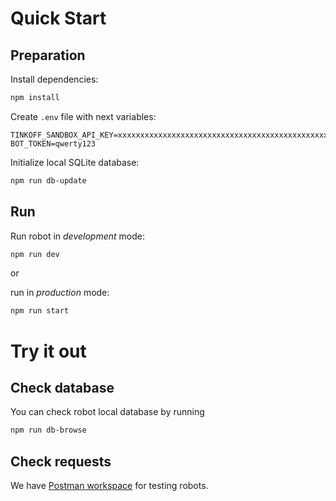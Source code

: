# Quick Start

## Preparation

Install dependencies: 

```sh
npm install
```

Create `.env` file with next variables:

```env
TINKOFF_SANDBOX_API_KEY=xxxxxxxxxxxxxxxxxxxxxxxxxxxxxxxxxxxxxxxxxxxxxxx
BOT_TOKEN=qwerty123
```

Initialize local SQLite database:

```sh
npm run db-update
```

## Run

Run robot in _development_ mode:

```sh
npm run dev
```

or

run in _production_ mode:

```sh
npm run start
```

# Try it out

## Check database

You can check robot local database by running

```sh
npm run db-browse
```

## Check requests

We have [Postman workspace](https://www.postman.com/bad-labs/workspace/tradebots/overview) for testing robots.